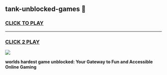 
## tank-unblocked-games 👋
<h3>
<a href="https://premium.freeplayer.one?title=tank-unblocked-games&ref=14F">CLICK TO PLAY</a></h3>
<hr>

<h3>
<a href="https://premium.freeplayer.one?title=tank-unblocked-games&ref=14F">CLICK 2 PLAY</a>
  
</h3>

<a href="https://premium.freeplayer.one?title=tank-unblocked-games&ref=12F/"><img src="https://clearcache.store/games.png"></a>


**worlds hardest game unblocked: Your Gateway to Fun and Accessible Online Gaming**
